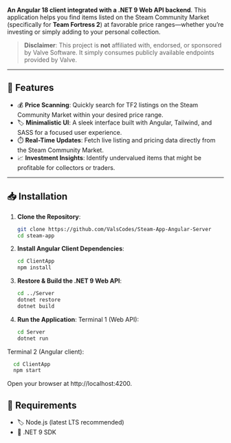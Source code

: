 
**An Angular 18 client integrated with a .NET 9 Web API backend**. This application helps you find items listed on the Steam Community Market (specifically for **Team Fortress 2**) at favorable price ranges—whether you’re investing or simply adding to your personal collection.

> **Disclaimer**: This project is **not** affiliated with, endorsed, or sponsored by Valve Software. It simply consumes publicly available endpoints provided by Valve.

---

## 🚀 Features
- 💰 **Price Scanning**: Quickly search for TF2 listings on the Steam Community Market within your desired price range.
- 🏷️ **Minimalistic UI**: A sleek interface built with Angular, Tailwind, and SASS for a focused user experience.
- ⏱️ **Real-Time Updates**: Fetch live listing and pricing data directly from the Steam Community Market.
- 📈 **Investment Insights**: Identify undervalued items that might be profitable for collectors or traders.

---

## 📥 Installation

1. **Clone the Repository**:
   ```bash
   git clone https://github.com/ValsCodes/Steam-App-Angular-Server
   cd steam-app
   ```
2. **Install Angular Client Dependencies**:
    ```bash
    cd ClientApp
    npm install
    ```
3. **Restore & Build the .NET 9 Web API**:
    ```bash
    cd ../Server
    dotnet restore
    dotnet build
    ```
4. **Run the Application**:
Terminal 1 (Web API):
   ```bash
   cd Server
   dotnet run
   ```
Terminal 2 (Angular client):
  ```bash
    cd ClientApp
    npm start
  ```
Open your browser at http://localhost:4200.

## 📌 Requirements
- 🏷️ Node.js (latest LTS recommended)
- 🎯 .NET 9 SDK
